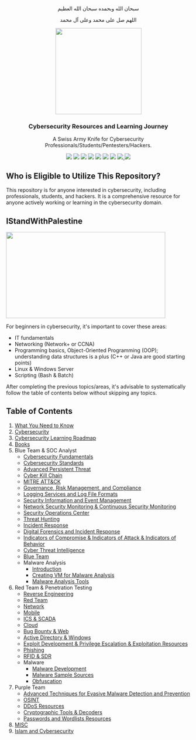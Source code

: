 <p align="center">سبحان الله وبحمده سبحان الله العظيم</p>
<p align="center">اللهم صل على محمد وعلى آل محمد</p>
<div id="header" align="center">
<img src="https://github.com/MrM8BRH/MrM8BRH/assets/34133187/99f3da87-2c3b-4989-8447-3cf909c3ba5f" width="235" height="235px" />
  
<h3>Cybersecurity Resources and Learning Journey</h3>
<p>A Swiss Army Knife for Cybersecurity Professionals/Students/Pentesters/Hackers.</p>

<img src="https://cdn.rawgit.com/sindresorhus/awesome/d7305f38d29fed78fa85652e3a63e154dd8e8829/media/badge.svg">
<img src="https://img.shields.io/github/stars/mrm8brh/CRLJ?style=social">
<img src="https://img.shields.io/github/forks/mrm8brh/CRLJ?style=social">
<img src="https://img.shields.io/github/repo-size/mrm8brh/CRLJ?style=social">
<img src="https://img.shields.io/github/license/mrm8brh/CRLJ?style=social">
<img src="https://img.shields.io/github/issues/mrm8brh/CRLJ?style=social">
<img src="https://img.shields.io/github/watchers/mrm8brh/CRLJ?style=social">
<a href="https://techforpalestine.org/">
<img src="https://raw.githubusercontent.com/Safouene1/support-palestine-banner/master/StandWithPalestine.svg">
</a>
<a href="https://techforpalestine.org/">
<img src="https://badge.techforpalestine.org/default">
</a>

</div>

Who is Eligible to Utilize This Repository?
-------------------------------------------
This repository is for anyone interested in cybersecurity, including professionals, students, and hackers. It is a comprehensive resource for anyone actively working or learning in the cybersecurity domain.

IStandWithPalestine
-------------------
<img src="https://external-content.duckduckgo.com/iu/?u=http%3A%2F%2Fgetwallpapers.com%2Fwallpaper%2Ffull%2Ff%2F4%2Fe%2F1399635-palestine-wallpaper-3840x2160-windows-7.jpg&f=1&nofb=1ipt=9bbbeda7144f1745c72fe7a389658d0b0e4091405154f5845ebb87a13a4a8706&ipo=images" width="435" height="235px">

For beginners in cybersecurity, it's important to cover these areas:
- IT fundamentals
- Networking (Network+ or CCNA)
- Programming basics, Object-Oriented Programming (OOP); understanding data structures is a plus (C++ or Java are good starting points)
- Linux & Windows Server
- Scripting (Bash & Batch)

After completing the previous topics/areas, it's advisable to systematically follow the table of contents below without skipping any topics.

Table of Contents
-----------------
1. [What You Need to Know](https://github.com/MrM8BRH/CRLJ/blob/main/Miscellaneous/What%20You%20Need%20to%20Know.md)
2. [Cybersecurity](https://github.com/MrM8BRH/CRLJ/blob/main/Miscellaneous/Cybersecurity.md)
3. [Cybersecurity Learning Roadmap](https://github.com/MrM8BRH/CRLJ/blob/main/Miscellaneous/Cybersecurity%20Learning%20Roadmap.md)
4. [Books](https://github.com/MrM8BRH/CRLJ/blob/main/Miscellaneous/Books.md)
5. Blue Team & SOC Analyst
    - [Cybersecurity Fundamentals](https://github.com/MrM8BRH/CRLJ/blob/main/Blue%20Team%20%26%20SOC%20Analyst/Cybersecurity%20Fundamentals.md)
    - [Cybersecurity Standards](https://github.com/MrM8BRH/CRLJ/blob/main/Blue%20Team%20%26%20SOC%20Analyst/Cybersecurity%20Standards.md)
    - [Advanced Persistent Threat](https://github.com/MrM8BRH/CRLJ/blob/main/Blue%20Team%20%26%20SOC%20Analyst/Advanced%20Persistent%20Threat.md)
    - [Cyber Kill Chain](https://github.com/MrM8BRH/CRLJ/blob/main/Blue%20Team%20%26%20SOC%20Analyst/Cyber%20Kill%20Chain.md)
    - [MITRE ATT&CK](https://github.com/MrM8BRH/CRLJ/blob/main/Blue%20Team%20%26%20SOC%20Analyst/MITRE%20ATT%26CK.md)
    - [Governance, Risk Management, and Compliance](https://github.com/MrM8BRH/CRLJ/blob/main/Blue%20Team%20%26%20SOC%20Analyst/Governance%2C%20Risk%20Management%2C%20and%20Compliance.md)
    - [Logging Services and Log File Formats](https://github.com/MrM8BRH/CRLJ/blob/main/Blue%20Team%20%26%20SOC%20Analyst/Logging%20Services%20and%20Log%20File%20Formats.md)
    - [Security Information and Event Management](https://github.com/MrM8BRH/CRLJ/blob/main/Blue%20Team%20%26%20SOC%20Analyst/Security%20Information%20and%20Event%20Management.md)
    - [Network Security Monitoring & Continuous Security Monitoring](https://github.com/MrM8BRH/CRLJ/blob/main/Blue%20Team%20%26%20SOC%20Analyst/Network%20Security%20Monitoring%20%26%20Continuous%20Security%20Monitoring.md)
    - [Security Operations Center](https://github.com/MrM8BRH/CRLJ/blob/main/Blue%20Team%20%26%20SOC%20Analyst/Security%20Operations%20Center.md)
    - [Threat Hunting](https://github.com/MrM8BRH/CRLJ/blob/main/Blue%20Team%20%26%20SOC%20Analyst/Threat%20Hunting.md)
    - [Incident Response](https://github.com/MrM8BRH/CRLJ/blob/main/Blue%20Team%20%26%20SOC%20Analyst/Incident%20Response.md)
    - [Digital Forensics and Incident Response](https://github.com/MrM8BRH/CRLJ/blob/main/Blue%20Team%20%26%20SOC%20Analyst/Digital%20Forensics%20and%20Incident%20Response.md)
    - [Indicators of Compromise & Indicators of Attack & Indicators of Behavior](https://github.com/MrM8BRH/CRLJ/blob/main/Blue%20Team%20%26%20SOC%20Analyst/Indicators%20of%20Compromise%20%26%20Indicators%20of%20Attack%20%26%20Indicators%20of%20Behavior.md)
    - [Cyber Threat Intelligence](https://github.com/MrM8BRH/CRLJ/blob/main/Blue%20Team%20%26%20SOC%20Analyst/Cyber%20Threat%20Intelligence.md)
    - [Blue Team](https://github.com/MrM8BRH/CRLJ/blob/main/Blue%20Team%20%26%20SOC%20Analyst/Blue%20Team.md)
    - Malware Analysis
      - [Introduction](https://github.com/MrM8BRH/CRLJ/blob/main/Blue%20Team%20%26%20SOC%20Analyst/Malware%20Analysis/1.%20Introduction.md)
      - [Creating VM for Malware Analysis](https://github.com/MrM8BRH/CRLJ/blob/main/Blue%20Team%20%26%20SOC%20Analyst/Malware%20Analysis/2.%20Creating%20VM%20for%20Malware%20Analysis.md)
      - [Malware Analysis Tools](https://github.com/MrM8BRH/CRLJ/blob/main/Blue%20Team%20%26%20SOC%20Analyst/Malware%20Analysis/3.%20Malware%20Analysis%20Tools.md)
6. Red Team & Penetration Testing
    - [Reverse Engineering](https://github.com/MrM8BRH/CRLJ/blob/main/Red%20Team%20%26%20Penetration%20Testing/Reverse%20Engineering.md)
    - [Red Team](https://github.com/MrM8BRH/CRLJ/blob/main/Red%20Team%20%26%20Penetration%20Testing/Red%20Team.md)
    - [Network](https://github.com/MrM8BRH/CRLJ/blob/main/Red%20Team%20%26%20Penetration%20Testing/Network.md)
    - [Mobile](https://github.com/MrM8BRH/CRLJ/blob/main/Red%20Team%20%26%20Penetration%20Testing/Mobile.md)
    - [ICS & SCADA](https://github.com/MrM8BRH/CRLJ/blob/main/Red%20Team%20%26%20Penetration%20Testing/ICS%20%26%20SCADA.md)
    - [Cloud](https://github.com/MrM8BRH/CRLJ/blob/main/Red%20Team%20%26%20Penetration%20Testing/Cloud.md)
    - [Bug Bounty & Web](https://github.com/MrM8BRH/CRLJ/blob/main/Red%20Team%20%26%20Penetration%20Testing/Bug%20Bounty%20%26%20Web.md)
    - [Active Directory & Windows](https://github.com/MrM8BRH/CRLJ/blob/main/Red%20Team%20%26%20Penetration%20Testing/Active%20Directory%20%26%20Windows.md)
    - [Exploit Development & Privilege Escalation & Exploitation Resources](https://github.com/MrM8BRH/CRLJ/blob/main/Red%20Team%20%26%20Penetration%20Testing/Exploit%20Development%20%26%20Privilege%20Escalation%20%26%20Exploitation%20Resources.md)
    - [Phishing](https://github.com/MrM8BRH/CRLJ/blob/main/Red%20Team%20%26%20Penetration%20Testing/Phishing.md)
    - [RFID & SDR](https://github.com/MrM8BRH/CRLJ/blob/main/Red%20Team%20%26%20Penetration%20Testing/RFID%20%26%20SDR.md)
    - Malware
        - [Malware Development](https://github.com/MrM8BRH/CRLJ/blob/main/Red%20Team%20%26%20Penetration%20Testing/Malware/Malware%20Development.md)
        - [Malware Sample Sources](https://github.com/MrM8BRH/CRLJ/blob/main/Red%20Team%20%26%20Penetration%20Testing/Malware/Malware%20Sample%20Sources.md)
        - [Obfuscation](https://github.com/MrM8BRH/CRLJ/blob/main/Red%20Team%20%26%20Penetration%20Testing/Malware/Obfuscation.md)
7. Purple Team
    - [Advanced Techniques for Evasive Malware Detection and Prevention](https://github.com/MrM8BRH/CRLJ/blob/main/Purple%20Team/Advanced%20Techniques%20for%20Evasive%20Malware%20Detection%20and%20Prevention.md)
    - [OSINT](https://github.com/MrM8BRH/CRLJ/blob/main/Purple%20Team/OSINT.md)
    - [DDoS Resources](https://github.com/MrM8BRH/CRLJ/blob/main/Purple%20Team/DDoS%20Resources.md)
    - [Cryptographic Tools & Decoders](https://github.com/MrM8BRH/CRLJ/blob/main/Purple%20Team/Cryptographic%20Tools%20%26%20Decoders.md)
    - [Passwords and Wordlists Resources](https://github.com/MrM8BRH/CRLJ/blob/main/Purple%20Team/Passwords%20and%20Wordlists%20Resources.md)
8. [MISC](https://github.com/MrM8BRH/CRLJ/blob/main/Miscellaneous/MISC.md)
9. [Islam and Cybersecurity](https://github.com/MrM8BRH/CRLJ/blob/main/Miscellaneous/Islam%20and%20Cybersecurity.md)
